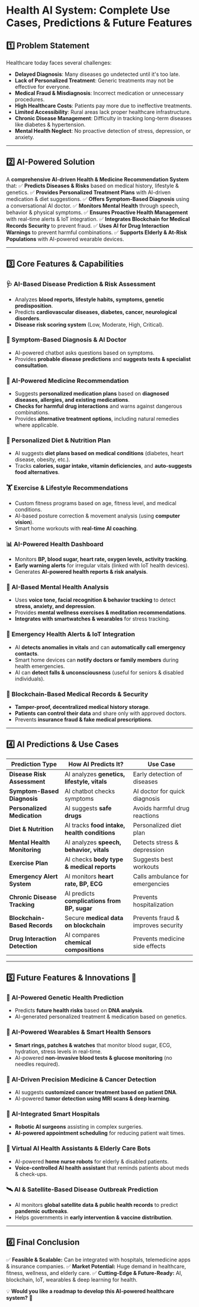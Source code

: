 # Health AI System: Complete Use Cases, Predictions & Future Features

## 1️⃣ Problem Statement
Healthcare today faces several challenges:
- **Delayed Diagnosis**: Many diseases go undetected until it's too late.
- **Lack of Personalized Treatment**: Generic treatments may not be effective for everyone.
- **Medical Fraud & Misdiagnosis**: Incorrect medication or unnecessary procedures.
- **High Healthcare Costs**: Patients pay more due to ineffective treatments.
- **Limited Accessibility**: Rural areas lack proper healthcare infrastructure.
- **Chronic Disease Management**: Difficulty in tracking long-term diseases like diabetes & hypertension.
- **Mental Health Neglect**: No proactive detection of stress, depression, or anxiety.

---

## 2️⃣ AI-Powered Solution
A **comprehensive AI-driven Health & Medicine Recommendation System** that:
✅ **Predicts Diseases & Risks** based on medical history, lifestyle & genetics.
✅ **Provides Personalized Treatment Plans** with AI-driven medication & diet suggestions.
✅ **Offers Symptom-Based Diagnosis** using a conversational AI doctor.
✅ **Monitors Mental Health** through speech, behavior & physical symptoms.
✅ **Ensures Proactive Health Management** with real-time alerts & IoT integration.
✅ **Integrates Blockchain for Medical Records Security** to prevent fraud.
✅ **Uses AI for Drug Interaction Warnings** to prevent harmful combinations.
✅ **Supports Elderly & At-Risk Populations** with AI-powered wearable devices.

---

## 3️⃣ Core Features & Capabilities

### **🩺 AI-Based Disease Prediction & Risk Assessment**
- Analyzes **blood reports, lifestyle habits, symptoms, genetic predisposition**.
- Predicts **cardiovascular diseases, diabetes, cancer, neurological disorders**.
- **Disease risk scoring system** (Low, Moderate, High, Critical).

### **📌 Symptom-Based Diagnosis & AI Doctor**
- AI-powered chatbot asks questions based on symptoms.
- Provides **probable disease predictions** and **suggests tests & specialist consultation**.

### **💊 AI-Powered Medicine Recommendation**
- Suggests **personalized medication plans** based on **diagnosed diseases, allergies, and existing medications**.
- **Checks for harmful drug interactions** and warns against dangerous combinations.
- Provides **alternative treatment options**, including natural remedies where applicable.

### **🍏 Personalized Diet & Nutrition Plan**
- AI suggests **diet plans based on medical conditions** (diabetes, heart disease, obesity, etc.).
- Tracks **calories, sugar intake, vitamin deficiencies**, and **auto-suggests food alternatives**.

### **🏋️ Exercise & Lifestyle Recommendations**
- Custom fitness programs based on age, fitness level, and medical conditions.
- AI-based posture correction & movement analysis (using **computer vision**).
- Smart home workouts with **real-time AI coaching**.

### **📊 AI-Powered Health Dashboard**
- Monitors **BP, blood sugar, heart rate, oxygen levels, activity tracking**.
- **Early warning alerts** for irregular vitals (linked with IoT health devices).
- Generates **AI-powered health reports & risk analysis**.

### **🧠 AI-Based Mental Health Analysis**
- Uses **voice tone, facial recognition & behavior tracking** to detect **stress, anxiety, and depression**.
- Provides **mental wellness exercises & meditation recommendations**.
- **Integrates with smartwatches & wearables** for stress tracking.

### **🚨 Emergency Health Alerts & IoT Integration**
- AI **detects anomalies in vitals** and can **automatically call emergency contacts**.
- Smart home devices can **notify doctors or family members** during health emergencies.
- AI can **detect falls & unconsciousness** (useful for seniors & disabled individuals).

### **🔗 Blockchain-Based Medical Records & Security**
- **Tamper-proof, decentralized medical history storage**.
- **Patients can control their data** and share only with approved doctors.
- Prevents **insurance fraud & fake medical prescriptions**.

---

## 4️⃣ AI Predictions & Use Cases

| **Prediction Type** | **How AI Predicts It?** | **Use Case** |
|----------------|------------------------------------------|-----------------------------|
| **Disease Risk Assessment** | AI analyzes **genetics, lifestyle, vitals** | Early detection of diseases |
| **Symptom-Based Diagnosis** | AI chatbot checks symptoms | AI doctor for quick diagnosis |
| **Personalized Medication** | AI suggests **safe drugs** | Avoids harmful drug reactions |
| **Diet & Nutrition** | AI tracks **food intake, health conditions** | Personalized diet plan |
| **Mental Health Monitoring** | AI analyzes **speech, behavior, vitals** | Detects stress & depression |
| **Exercise Plan** | AI checks **body type & medical reports** | Suggests best workouts |
| **Emergency Alert System** | AI monitors **heart rate, BP, ECG** | Calls ambulance for emergencies |
| **Chronic Disease Tracking** | AI predicts **complications from BP, sugar** | Prevents hospitalization |
| **Blockchain-Based Records** | Secure **medical data on blockchain** | Prevents fraud & improves security |
| **Drug Interaction Detection** | AI compares **chemical compositions** | Prevents medicine side effects |

---

## 5️⃣ Future Features & Innovations 🚀

### **🔬 AI-Powered Genetic Health Prediction**
- Predicts **future health risks** based on **DNA analysis**.
- AI-generated personalized treatment & medication based on genetics.

### **🦾 AI-Powered Wearables & Smart Health Sensors**
- **Smart rings, patches & watches** that monitor blood sugar, ECG, hydration, stress levels in real-time.
- AI-powered **non-invasive blood tests & glucose monitoring** (no needles required).

### **🧬 AI-Driven Precision Medicine & Cancer Detection**
- AI suggests **customized cancer treatment based on patient DNA**.
- AI-powered **tumor detection using MRI scans & deep learning**.

### **🏥 AI-Integrated Smart Hospitals**
- **Robotic AI surgeons** assisting in complex surgeries.
- **AI-powered appointment scheduling** for reducing patient wait times.

### **🤖 Virtual AI Health Assistants & Elderly Care Bots**
- AI-powered **home nurse robots** for elderly & disabled patients.
- **Voice-controlled AI health assistant** that reminds patients about meds & check-ups.

### **🛰️ AI & Satellite-Based Disease Outbreak Prediction**
- AI monitors **global satellite data & public health records** to predict **pandemic outbreaks**.
- Helps governments in **early intervention & vaccine distribution**.

---

## **6️⃣ Final Conclusion**
✅ **Feasible & Scalable:** Can be integrated with hospitals, telemedicine apps & insurance companies.
✅ **Market Potential:** Huge demand in healthcare, fitness, wellness, and elderly care.
✅ **Cutting-Edge & Future-Ready:** AI, blockchain, IoT, wearables & deep learning for health.

💡 **Would you like a roadmap to develop this AI-powered healthcare system?** 🚀


